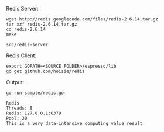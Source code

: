 Redis Server:

	wget http://redis.googlecode.com/files/redis-2.6.14.tar.gz
	tar xzf redis-2.6.14.tar.gz
	cd redis-2.6.14
	make
	
	src/redis-server

Redis Client:

	export GOPATH=<SOURCE FOLDER>/espresso/lib
	go get github.com/hoisie/redis

Output:

	go run sample/redis.go
	
	Redis
	Threads: 8
	Redis: 127.0.0.1:6379
	Pool: 20
	This is a very data-intensive computing value result
